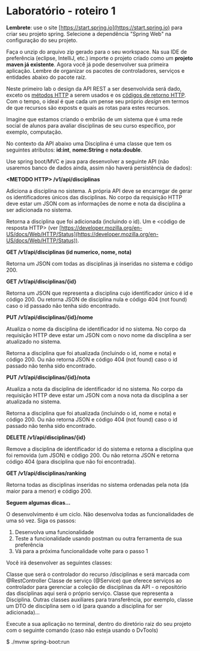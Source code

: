 # Laboratório - roteiro 1

**Lembrete**: use o site [https://start.spring.io](https://start.spring.io) para criar seu projeto spring. Selecione a dependência "Spring Web" na configuração do seu projeto.

Faça o unzip do arquivo zip gerado para o seu workspace. Na sua IDE de preferência (eclipse, IntelliJ, etc.) importe o projeto criado como um **projeto maven já existente**. Agora você já pode desenvolver sua primeira aplicação. Lembre de organizar os pacotes de controladores, serviços e entidades abaixo do pacote raíz.

Neste primeiro lab o design da API REST a ser desenvolvida será dado, exceto os [métodos HTTP](https://developer.mozilla.org/pt-BR/docs/Web/HTTP/Methods) a serem usados e os [códigos de retorno HTTP](https://developer.mozilla.org/en-US/docs/Web/HTTP/Status). Com o tempo, o ideal é que cada um pense seu próprio *design* em termos de que recursos são exposts e quais as rotas para estes recursos. 

Imagine que estamos criando o embrião de um sistema que é uma rede social de alunos para avaliar disciplinas de seu curso específico, por exemplo, computação. 

No contexto da API abaixo uma Disciplina é uma classe que tem os seguintes atributos: **id:int**, **nome:String** e **nota:double**.

Use spring boot/MVC e java para desenvolver a seguinte API (não usaremos banco de dados ainda, assim não haverá persistência de dados):

**\<METODO HTTP\> /v1/api/disciplinas**

Adiciona a disciplina no sistema. A própria API deve se encarregar de gerar os identificadores únicos das disciplinas. No corpo da requisição HTTP deve estar um JSON com as informações de nome e nota da disciplina a ser adicionada no sistema.

Retorna a disciplina que foi adicionada (incluindo o id). Um  e \<código de resposta HTTP\> (ver [https://developer.mozilla.org/en-US/docs/Web/HTTP/Status](https://developer.mozilla.org/en-US/docs/Web/HTTP/Status)).


**GET /v1/api/disciplinas (id numerico, nome, nota)**

Retorna um JSON com todas as disciplinas já inseridas no sistema e código 200.


**GET /v1/api/disciplinas/{id}**

Retorna um JSON que representa a disciplina cujo identificador único é id e código 200. Ou retorna JSON de disciplina nula e código 404 (not found) caso o id passado não tenha sido encontrado.


**PUT /v1/api/disciplinas/{id}/nome**

Atualiza o nome da disciplina de identificador id no sistema. No corpo da requisição HTTP deve estar um JSON com o novo nome da disciplina a ser atualizado no sistema.

Retorna a disciplina que foi atualizada (incluindo o id, nome e nota) e código 200. Ou não retorna JSON e código 404 (not found) caso o id passado não tenha sido encontrado.


**PUT /v1/api/disciplinas/{id}/nota**

Atualiza a nota da disciplina de identificador id no sistema. No corpo da requisição HTTP deve estar um JSON com a nova nota da disciplina a ser atualizada no sistema.

Retorna a disciplina que foi atualizada (incluindo o id, nome e nota) e código 200. Ou não retorna JSON e código 404 (not found) caso o id passado não tenha sido encontrado.


**DELETE /v1/api/disciplinas/{id}**

Remove a disciplina de identificador id do sistema e retorna a disciplina que foi removida (um JSON) e código 200. Ou não retorna JSON e retorna código 404 (para disciplina que não foi encontrada).


**GET /v1/api/disciplinas/ranking**

Retorna todas as disciplinas inseridas no sistema ordenadas pela nota (da maior para a menor) e código 200.


**Seguem algumas dicas...**

O desenvolvimento é um ciclo. Não desenvolva todas as funcionalidades de uma só vez. Siga os passos:

1. Desenvolva uma funcionalidade
2. Teste a funcionalidade usando postman ou outra ferramenta de sua preferência
3. Vá para a próxima funcionalidade volte para o passo 1

Você irá desenvolver as seguintes classes:

Classe que será o controlador do recurso /disciplinas e será marcada com @RestController
Classe de serviço (@Service) que oferece serviços ao controlador para gerenciar a coleção de disciplinas da API - o repositório das disciplinas aqui será o próprio serviço.
Classe que representa a Disciplina. 
Outras classes auxiliares para transferência, por exemplo, classe um DTO de disciplina sem o id (para quando a disciplina for ser adicionada)...

Execute a sua aplicação no terminal, dentro do diretório raiz do seu projeto com o seguinte comando (caso não esteja usando o DvTools)

$ ./mvnw spring-boot:run
